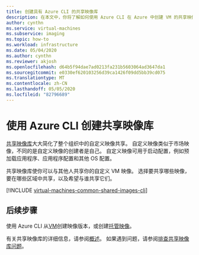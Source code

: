 ```yaml
---
title: 创建具有 Azure CLI 的共享映像库
description: 在本文中，你将了解如何使用 Azure CLI 在 Azure 中创建 VM 的共享映像。
author: cynthn
ms.service: virtual-machines
ms.subservice: imaging
ms.topic: how-to
ms.workload: infrastructure
ms.date: 05/04/2020
ms.author: cynthn
ms.reviewer: akjosh
ms.openlocfilehash: d64b5f94dae7ad0213fa231b5603064ad3647da1
ms.sourcegitcommit: e0330ef620103256d39ca1426f09dd5bb39cd075
ms.translationtype: MT
ms.contentlocale: zh-CN
ms.lasthandoff: 05/05/2020
ms.locfileid: "82796689"
---
```

# <a name="create-a-shared-image-gallery-with-the-azure-cli"></a>使用 Azure CLI 创建共享映像库

[共享映像库](./linux/shared-image-galleries.md)大大简化了整个组织中的自定义映像共享。 自定义映像类似于市场映像，不同的是自定义映像的创建者是自己。 自定义映像可用于启动配置，例如预加载应用程序、应用程序配置和其他 OS 配置。 

共享映像库使你可以与其他人共享你的自定义 VM 映像。 选择要共享哪些映像，要在哪些区域中共享，以及希望与谁共享它们。 

[!INCLUDE [virtual-machines-common-shared-images-cli](../../includes/virtual-machines-common-shared-images-cli.md)]


## <a name="next-steps"></a>后续步骤

使用 Azure CLI 从[VM](image-version-vm-cli.md)创建映像版本，或创建[托管映像](image-version-managed-image-cli.md)。

有关共享映像库的详细信息，请参阅[概述](./linux/shared-image-galleries.md)。 如果遇到问题，请参阅[排查共享映像库问题](troubleshooting-shared-images.md)。

